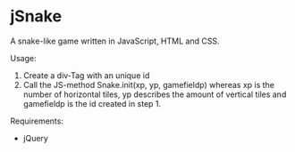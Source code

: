 
# jSnake

A snake-like game written in JavaScript, HTML and CSS.

Usage:
1. Create a div-Tag with an unique id
2. Call the JS-method Snake.init(xp, yp, gamefieldp) whereas xp is the number of horizontal tiles, yp describes the amount of vertical tiles and gamefieldp is the id created in step 1.

Requirements:
- jQuery


